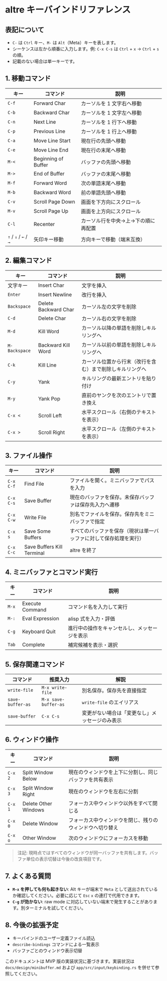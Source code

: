 # altre キーバインドリファレンス

## 表記について
- `C-` は `Ctrl` キー、`M-` は `Alt`（Meta）キーを表します。
- シーケンスは左から順番に入力します。例: `C-x C-s` は `Ctrl` + `x` → `Ctrl` + `s` の順。
- 記載のない場合は単一キーです。

## 1. 移動コマンド
| キー | コマンド | 説明 |
|------|----------|------|
| `C-f` | Forward Char | カーソルを 1 文字右へ移動 |
| `C-b` | Backward Char | カーソルを 1 文字左へ移動 |
| `C-n` | Next Line | カーソルを 1 行下へ移動 |
| `C-p` | Previous Line | カーソルを 1 行上へ移動 |
| `C-a` | Move Line Start | 現在行の先頭へ移動 |
| `C-e` | Move Line End | 現在行の末尾へ移動 |
| `M-<` | Beginning of Buffer | バッファの先頭へ移動 |
| `M->` | End of Buffer | バッファの末尾へ移動 |
| `M-f` | Forward Word | 次の単語末尾へ移動 |
| `M-b` | Backward Word | 前の単語先頭へ移動 |
| `C-v` | Scroll Page Down | 画面を下方向にスクロール |
| `M-v` | Scroll Page Up | 画面を上方向にスクロール |
| `C-l` | Recenter | カーソル行を中央→上→下の順に再配置 |
| `↑` / `↓` / `←` / `→` | 矢印キー移動 | 方向キーで移動（端末互換） |

## 2. 編集コマンド
| キー | コマンド | 説明 |
|------|----------|------|
| 文字キー | Insert Char | 文字を挿入 |
| `Enter` | Insert Newline | 改行を挿入 |
| `Backspace` | Delete Backward Char | カーソル左の文字を削除 |
| `C-d` | Delete Char | カーソル右の文字を削除 |
| `M-d` | Kill Word | カーソル以降の単語を削除しキルリングへ |
| `M-Backspace` | Backward Kill Word | カーソル以前の単語を削除しキルリングへ |
| `C-k` | Kill Line | カーソル位置から行末（改行を含む）まで削除しキルリングへ |
| `C-y` | Yank | キルリングの最新エントリを貼り付け |
| `M-y` | Yank Pop | 直前のヤンクを次のエントリで置き換え |
| `C-x <` | Scroll Left | 水平スクロール（右側のテキストを表示） |
| `C-x >` | Scroll Right | 水平スクロール（左側のテキストを表示） |

## 3. ファイル操作
| キー | コマンド | 説明 |
|------|----------|------|
| `C-x C-f` | Find File | ファイルを開く。ミニバッファでパスを入力 |
| `C-x C-s` | Save Buffer | 現在のバッファを保存。未保存バッファは保存先入力へ遷移 |
| `C-x C-w` | Write File | 別名でファイルを保存。保存先をミニバッファで指定 |
| `C-x s` | Save Some Buffers | すべてのバッファを保存（現状は単一バッファに対して保存処理を実行） |
| `C-x C-c` | Save Buffers Kill Terminal | altre を終了 |

## 4. ミニバッファとコマンド実行
| キー | コマンド | 説明 |
|------|----------|------|
| `M-x` | Execute Command | コマンド名を入力して実行 |
| `M-:` | Eval Expression | alisp 式を入力・評価 |
| `C-g` | Keyboard Quit | 進行中の操作をキャンセルし、メッセージを表示 |
| `Tab` | Complete | 補完候補を表示・選択 |

## 5. 保存関連コマンド
| コマンド | 推奨入力 | 解説 |
|----------|----------|------|
| `write-file` | `M-x write-file` | 別名保存。保存先を直接指定 |
| `save-buffer-as` | `M-x save-buffer-as` | `write-file` のエイリアス |
| `save-buffer` | `C-x C-s` | 変更がない場合は「変更なし」メッセージのみ表示 |

## 6. ウィンドウ操作
| キー | コマンド | 説明 |
|------|----------|------|
| `C-x 2` | Split Window Below | 現在のウィンドウを上下に分割し、同じバッファを共有表示 |
| `C-x 3` | Split Window Right | 現在のウィンドウを左右に分割 |
| `C-x 1` | Delete Other Windows | フォーカス中ウィンドウ以外をすべて閉じる |
| `C-x 0` | Delete Window | フォーカス中ウィンドウを閉じ、残りのウィンドウへ切り替え |
| `C-x o` | Other Window | 次のウィンドウにフォーカスを移動 |

> 注記: 現時点ではすべてのウィンドウが同一バッファを共有します。バッファ単位の表示切替は今後の改良項目です。

## 7. よくある質問
- **`M-x` を押しても何も起きない**: Alt キーが端末で `Meta` として送出されているか確認してください。必要に応じて `Esc` `x` の連打で代用できます。
- **`C-g` が効かない**: raw mode に対応していない端末で発生することがあります。別ターミナルを試してください。

## 8. 今後の拡張予定
- キーバインドのユーザー定義ファイル読込
- `describe-bindings` コマンドによる一覧表示
- バッファごとのウィンドウ表示切替

このドキュメントは MVP 版の実装状況に基づきます。実装状況は `docs/design/minibuffer.md` および `app/src/input/keybinding.rs` を併せて参照してください。
